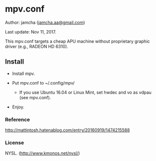 # mpv.conf
Author: jamcha (jamcha.aa@gmail.com)

Last update: Nov 11, 2017.

This mpv.conf targets a cheap APU machine without proprietary graphic driver (e.g., RADEON HD 6310).

## Install

- Install mpv.

- Put mpv.conf to ~/.config/mpv/
  + If you use Ubuntu 16.04 or Linux Mint, set hwdec and vo as vdpau (see mpv.conf).

- Enjoy.

### Reference
http://mattintosh.hatenablog.com/entry/20160919/1474215588

### License
NYSL. (http://www.kmonos.net/nysl/)

